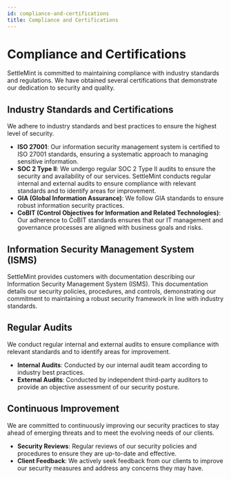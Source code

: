 ```yaml
---
id: compliance-and-certifications
title: Compliance and Certifications
---
```


# Compliance and Certifications

SettleMint is committed to maintaining compliance with industry standards and regulations. We have obtained several certifications that demonstrate our dedication to security and quality.

## Industry Standards and Certifications

We adhere to industry standards and best practices to ensure the highest level of security.

- **ISO 27001**: Our information security management system is certified to ISO 27001 standards, ensuring a systematic approach to managing sensitive information.
- **SOC 2 Type II**: We undergo regular SOC 2 Type II audits to ensure the security and availability of our services. SettleMint conducts regular internal and external audits to ensure compliance with relevant standards and to identify areas for improvement.
- **GIA (Global Information Assurance)**: We follow GIA standards to ensure robust information security practices.
- **CoBIT (Control Objectives for Information and Related Technologies)**: Our adherence to CoBIT standards ensures that our IT management and governance processes are aligned with business goals and risks.

## Information Security Management System (ISMS)

SettleMint provides customers with documentation describing our Information Security Management System (ISMS). This documentation details our security policies, procedures, and controls, demonstrating our commitment to maintaining a robust security framework in line with industry standards.

## Regular Audits

We conduct regular internal and external audits to ensure compliance with relevant standards and to identify areas for improvement.

- **Internal Audits**: Conducted by our internal audit team according to industry best practices.
- **External Audits**: Conducted by independent third-party auditors to provide an objective assessment of our security posture.

## Continuous Improvement

We are committed to continuously improving our security practices to stay ahead of emerging threats and to meet the evolving needs of our clients.

- **Security Reviews**: Regular reviews of our security policies and procedures to ensure they are up-to-date and effective.
- **Client Feedback**: We actively seek feedback from our clients to improve our security measures and address any concerns they may have.